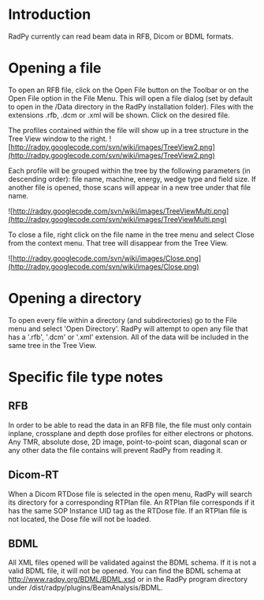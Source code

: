 # Introduction #

RadPy currently can read beam data in RFB, Dicom or BDML formats.

# Opening a file #

To open an RFB file, click on the Open File button on the Toolbar or on the Open File option in the File Menu.  This will open a file dialog (set by default to open in the /Data directory in the RadPy installation folder).  Files with the extensions .rfb, .dcm or .xml will be shown.  Click on the desired file.

The profiles contained within the file will show up in a tree structure in the Tree View window to the right.
![http://radpy.googlecode.com/svn/wiki/images/TreeView2.png](http://radpy.googlecode.com/svn/wiki/images/TreeView2.png)

Each profile will be grouped within the tree by the following parameters (in descending order): file name, machine, energy, wedge type and field size.  If another file is opened, those scans will appear in a new tree under that file name.

![http://radpy.googlecode.com/svn/wiki/images/TreeViewMulti.png](http://radpy.googlecode.com/svn/wiki/images/TreeViewMulti.png)

To close a file, right click on the file name in the tree menu and select Close from the context menu.  That tree will disappear from the Tree View.

![http://radpy.googlecode.com/svn/wiki/images/Close.png](http://radpy.googlecode.com/svn/wiki/images/Close.png)

# Opening a directory #

To open every file within a directory (and subdirectories) go to the File menu and select 'Open Directory'.  RadPy will attempt to open any file that has a '.rfb', '.dcm' or '.xml' extension.  All of the data will be included in the same tree in the Tree View.

# Specific file type notes #


## RFB ##

In order to be able to read the data in an RFB file, the file must only contain inplane, crossplane and depth dose profiles for either electrons or photons.  Any TMR, absolute dose, 2D image, point-to-point scan, diagonal scan or any other data the file contains will prevent RadPy from reading it.

## Dicom-RT ##

When a Dicom RTDose file is selected in the open menu, RadPy will search its directory for a corresponding RTPlan file.  An RTPlan file corresponds if it has the same SOP Instance UID tag as the RTDose file.
If an RTPlan file is not located, the Dose file will not be loaded.

## BDML ##

All XML files opened will be validated against the BDML schema.  If it is not a valid BDML file, it will not be opened.  You can find the BDML schema at http://www.radpy.org/BDML/BDML.xsd or in the RadPy program directory under /dist/radpy/plugins/BeamAnalysis/BDML.